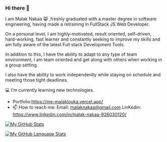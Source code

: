 ### Hi there 👋 

I am Malak Nakaa :smile_cat: ,freshly graduated with a master degree in software engineering, having made a retraining in FullStack JS Web Developer.

On a personal level, I am highly-motivated, result oriented, self-driven, hard-working, fast learner and constantly seeking to improve my skills and am fully aware of the latest Full stack Development Tools.

In addition to this, I have the ability to adapt to any type of team environment, I am team oriented and get along with others when working in a group setting.

I also have the ability to work independently while staying on schedule and meeting those tight deadlines.

:computer: I’m currently learning new technologies.
- Portfolio:https://me-malaklouka.vercel.app/
- 📫 How to reach me: Email: malaknakaa@gmail.com LinKedin: https://www.linkedin.com/in/malak-nakaa-926030120/





[![My GitHub Stats](https://github-readme-stats.vercel.app/api/?username=malaklouka&count_private=true&theme=tokyonight&showicons=true)]()

[![My GitHub Language Stats](https://github-readme-stats.vercel.app/api/top-langs/?username=jasongaylord&langs_count=5&theme=tokyonight)]()
